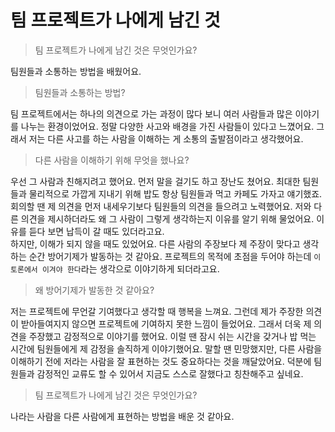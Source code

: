 # 팀 프로젝트가 나에게 남긴 것

> 팀 프로젝트가 나에게 남긴 것은 무엇인가요?

팀원들과 소통하는 방법을 배웠어요.

> 팀원들과 소통하는 방법?

팀 프로젝트에서는 하나의 의견으로 가는 과정이 많다 보니 여러 사람들과 많은 이야기를 나누는 환경이었어요. 정말 다양한 사고와 배경을 가진 사람들이 있다고 느꼈어요. 그래서 저는 다른 사고를 하는 사람을 이해하는 게 소통의 출발점이라고 생각했어요.

> 다른 사람을 이해하기 위해 무엇을 했나요?

우선 그 사람과 친해지려고 했어요. 먼저 말을 걸기도 하고 장난도 쳤어요. 최대한 팀원들과 물리적으로 가깝게 지내기 위해 밥도 항상 팀원들과 먹고 카페도 가자고 얘기했죠. 회의할 땐 제 의견을 먼저 내세우기보다 팀원들의 의견을 들으려고 노력했어요. 저와 다른 의견을 제시하더라도 왜 그 사람이 그렇게 생각하는지 이유를 알기 위해 물었어요. 이유를 듣다 보면 납득이 갈 때도 있더라고요.\
하지만, 이해가 되지 않을 때도 있었어요. 다른 사람의 주장보다 제 주장이 맞다고 생각하는 순간 방어기제가 발동하는 것 같아요. 프로젝트의 목적에 초점을 두어야 하는데 `이 토론에서 이겨야 한다`라는 생각으로 이야기하게 되더라고요. 

> 왜 방어기제가 발동한 것 같아요?

저는 프로젝트에 무언갈 기여했다고 생각할 때 행복을 느껴요. 그런데 제가 주장한 의견이 받아들여지지 않으면 프로젝트에 기여하지 못한 느낌이 들었어요. 그래서 더욱 제 의견을 주장했고 감정적으로 이야기를 했어요. 이럴 땐 잠시 쉬는 시간을 갖거나 밥 먹는 시간에 팀원들에게 제 감정을 솔직하게 이야기했어요. 말할 땐 민망했지만, 다른 사람을 이해하기 전에 저라는 사람을 잘 표현하는 것도 중요하다는 것을 깨달았어요. 덕분에 팀원들과 감정적인 교류도 할 수 있어서 지금도 스스로 잘했다고 칭찬해주고 싶네요.

> 팀 프로젝트가 나에게 남긴 것은 무엇인가요?

나라는 사람을 다른 사람에게 표현하는 방법을 배운 것 같아요.
